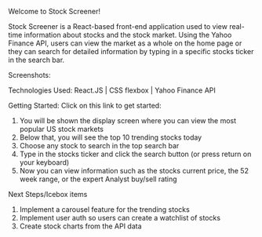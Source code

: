 Welcome to Stock Screener!

Stock Screener is a React-based front-end application used to view real-time information about stocks and the stock market. Using the Yahoo Finance API, users can view the market as a whole on the home page or they can search for detailed information by typing in a specific stocks ticker in the search bar. 

Screenshots:

Technologies Used: React.JS | CSS flexbox | Yahoo Finance API

Getting Started:
Click on this link to get started:

1. You will be shown the display screen where you can view the most popular US stock markets
2. Below that, you will see the top 10 trending stocks today
3. Choose any stock to search in the top search bar
4. Type in the stocks ticker and click the search button (or press return on your keyboard)
5. Now you can view information such as the stocks current price, the 52 week range, or the expert Analyst buy/sell rating

Next Steps/Icebox items
1. Implement a carousel feature for the trending stocks
2. Implement user auth so users can create a watchlist of stocks
3. Create stock charts from the API data
